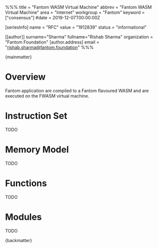 %%%
title = "Fantom WASM Virtual Machine"
abbrev = "Fantom WASM Virtual Machine"
area = "Internet"
workgroup = "Fantom"
keyword = ["consensus"]
#date = 2019-12-07T00:00:00Z

[seriesInfo]
name = "RFC"
value = "1912839"
status = "informational"

[[author]]
surname="Sharma"
fullname="Rishab Sharma"
organization = "Fantom Foundation"
  [author.address]
  email = "rishab.sharma@fantom.foundation"
%%%

{mainmatter}

# Overview
Fantom application are compiled to a Fantom flavoured WASM and are executed on the FWASM virtual machine.

# Instruction Set
TODO

# Memory Model
TODO

# Functions
TODO

# Modules
TODO


{backmatter}